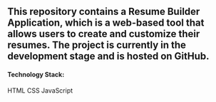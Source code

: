 <h2>This repository contains a Resume Builder Application, which is a web-based tool that allows users to create and customize their resumes. The project is currently in the development stage and is hosted on GitHub.</h2>


<h4>Technology Stack:</h4>

HTML
CSS
JavaScript
